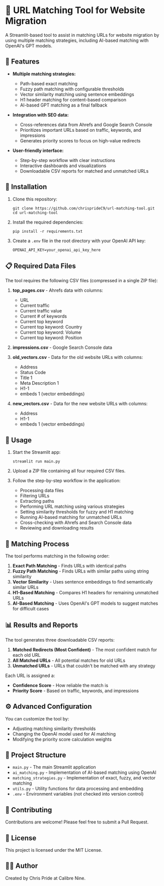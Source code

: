 # 📄 URL Matching Tool for Website Migration

A Streamlit-based tool to assist in matching URLs for website migration by using multiple matching strategies, including AI-based matching with OpenAI's GPT models.

## 🌟 Features

- **Multiple matching strategies:**
  - Path-based exact matching
  - Fuzzy path matching with configurable thresholds
  - Vector similarity matching using sentence embeddings
  - H1 header matching for content-based comparison
  - AI-based GPT matching as a final fallback

- **Integration with SEO data:**
  - Cross-references data from Ahrefs and Google Search Console
  - Prioritizes important URLs based on traffic, keywords, and impressions
  - Generates priority scores to focus on high-value redirects

- **User-friendly interface:**
  - Step-by-step workflow with clear instructions
  - Interactive dashboards and visualizations
  - Downloadable CSV reports for matched and unmatched URLs

## 🔧 Installation

1. Clone this repository:
   ```
   git clone https://github.com/chrisprideC9/url-matching-tool.git
   cd url-matching-tool
   ```

2. Install the required dependencies:
   ```
   pip install -r requirements.txt
   ```

3. Create a `.env` file in the root directory with your OpenAI API key:
   ```
   OPENAI_API_KEY=your_openai_api_key_here
   ```

## 📋 Required Data Files

The tool requires the following CSV files (compressed in a single ZIP file):

1. **top_pages.csv** - Ahrefs data with columns:
   - URL
   - Current traffic
   - Current traffic value
   - Current # of keywords
   - Current top keyword
   - Current top keyword: Country
   - Current top keyword: Volume
   - Current top keyword: Position

2. **impressions.csv** - Google Search Console data

3. **old_vectors.csv** - Data for the old website URLs with columns:
   - Address
   - Status Code
   - Title 1
   - Meta Description 1
   - H1-1
   - embeds 1 (vector embeddings)

4. **new_vectors.csv** - Data for the new website URLs with columns:
   - Address
   - H1-1
   - embeds 1 (vector embeddings)

## 🚀 Usage

1. Start the Streamlit app:
   ```
   streamlit run main.py
   ```

2. Upload a ZIP file containing all four required CSV files.

3. Follow the step-by-step workflow in the application:
   - Processing data files
   - Filtering URLs
   - Extracting paths
   - Performing URL matching using various strategies
   - Setting similarity thresholds for fuzzy and H1 matching
   - Running AI-based matching for unmatched URLs
   - Cross-checking with Ahrefs and Search Console data
   - Reviewing and downloading results

## 🧠 Matching Process

The tool performs matching in the following order:

1. **Exact Path Matching** - Finds URLs with identical paths
2. **Fuzzy Path Matching** - Finds URLs with similar paths using string similarity
3. **Vector Similarity** - Uses sentence embeddings to find semantically similar URLs
4. **H1-Based Matching** - Compares H1 headers for remaining unmatched URLs
5. **AI-Based Matching** - Uses OpenAI's GPT models to suggest matches for difficult cases

## 📊 Results and Reports

The tool generates three downloadable CSV reports:

1. **Matched Redirects (Most Confident)** - The most confident match for each old URL
2. **All Matched URLs** - All potential matches for old URLs
3. **Unmatched URLs** - URLs that couldn't be matched with any strategy

Each URL is assigned a:
- **Confidence Score** - How reliable the match is
- **Priority Score** - Based on traffic, keywords, and impressions

## ⚙️ Advanced Configuration

You can customize the tool by:

- Adjusting matching similarity thresholds
- Changing the OpenAI model used for AI matching 
- Modifying the priority score calculation weights

## 📝 Project Structure

- `main.py` - The main Streamlit application
- `ai_matching.py` - Implementation of AI-based matching using OpenAI
- `matching_strategies.py` - Implementation of exact, fuzzy, and vector matching
- `utils.py` - Utility functions for data processing and embedding
- `.env` - Environment variables (not checked into version control)

## 🤝 Contributing

Contributions are welcome! Please feel free to submit a Pull Request.

## 📄 License

This project is licensed under the MIT License.

## 👨‍💻 Author

Created by Chris Pride at Calibre Nine.
